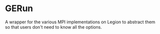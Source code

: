 GERun
=====

A wrapper for the various MPI implementations on Legion to abstract them so that users don't need to know all the options.
